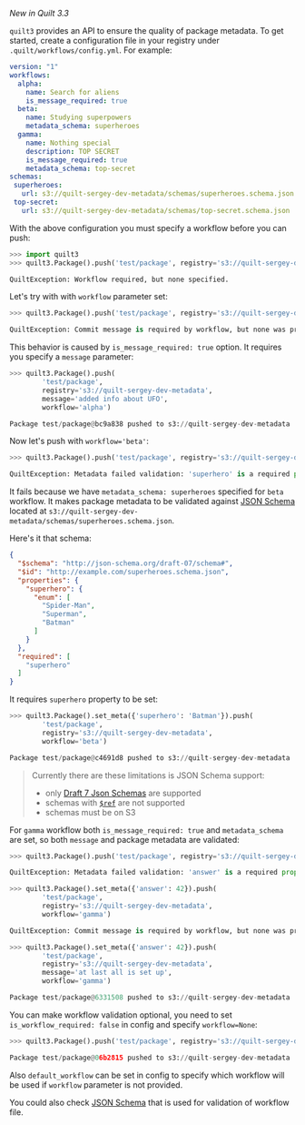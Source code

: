 *New in Quilt 3.3*

`quilt3` provides an API to ensure the quality of package metadata. To get started, create a
configuration file in your registry under `.quilt/workflows/config.yml`. For example:

```yaml
version: "1"
workflows:
  alpha:
    name: Search for aliens
    is_message_required: true
  beta:
    name: Studying superpowers
    metadata_schema: superheroes
  gamma:
    name: Nothing special
    description: TOP SECRET
    is_message_required: true
    metadata_schema: top-secret
schemas:
 superheroes:
   url: s3://quilt-sergey-dev-metadata/schemas/superheroes.schema.json
 top-secret:
   url: s3://quilt-sergey-dev-metadata/schemas/top-secret.schema.json
```

With the above configuration you must specify a workflow before you can push:

```python
>>> import quilt3
>>> quilt3.Package().push('test/package', registry='s3://quilt-sergey-dev-metadata')

QuiltException: Workflow required, but none specified.
```


Let's try with with `workflow` parameter set:

```python
>>> quilt3.Package().push('test/package', registry='s3://quilt-sergey-dev-metadata', workflow='alpha')

QuiltException: Commit message is required by workflow, but none was provided.
```

This behavior is caused by `is_message_required: true` option. It requires you specify a `message` parameter:
```python
>>> quilt3.Package().push(
        'test/package',
        registry='s3://quilt-sergey-dev-metadata',
        message='added info about UFO',
        workflow='alpha')

Package test/package@bc9a838 pushed to s3://quilt-sergey-dev-metadata
```

Now let's push with `workflow='beta'`:

```python
>>> quilt3.Package().push('test/package', registry='s3://quilt-sergey-dev-metadata', workflow='beta')

QuiltException: Metadata failed validation: 'superhero' is a required property.
```

It fails because we have `metadata_schema: superheroes` specified for `beta` workflow. It makes package
metadata to be validated against [JSON Schema](https://json-schema.org/) located at
`s3://quilt-sergey-dev-metadata/schemas/superheroes.schema.json`.

Here's it that schema:
```json
{
  "$schema": "http://json-schema.org/draft-07/schema#",
  "$id": "http://example.com/superheroes.schema.json",
  "properties": {
    "superhero": {
      "enum": [
        "Spider-Man",
        "Superman",
        "Batman"
      ]
    }
  },
  "required": [
    "superhero"
  ]
}
```

It requires `superhero` property to be set:

```python
>>> quilt3.Package().set_meta({'superhero': 'Batman'}).push(
        'test/package',
        registry='s3://quilt-sergey-dev-metadata',
        workflow='beta')

Package test/package@c4691d8 pushed to s3://quilt-sergey-dev-metadata
```

> Currently there are these limitations is JSON Schema support:
> * only [Draft 7 Json Schemas](https://json-schema.org/specification-links.html#draft-7) are supported
> * schemas with [`$ref`](https://json-schema.org/draft-07/json-schema-core.html#rfc.section.8.3) are not supported
> * schemas must be on S3

For `gamma` workflow both `is_message_required: true` and `metadata_schema` are set, so both `message`
and package metadata are validated:

```python
>>> quilt3.Package().push('test/package', registry='s3://quilt-sergey-dev-metadata', workflow='gamma')

QuiltException: Metadata failed validation: 'answer' is a required property.

>>> quilt3.Package().set_meta({'answer': 42}).push(
        'test/package',
        registry='s3://quilt-sergey-dev-metadata',
        workflow='gamma')

QuiltException: Commit message is required by workflow, but none was provided.

>>> quilt3.Package().set_meta({'answer': 42}).push(
        'test/package',
        registry='s3://quilt-sergey-dev-metadata',
        message='at last all is set up',
        workflow='gamma')

Package test/package@6331508 pushed to s3://quilt-sergey-dev-metadata
```

You can make workflow validation optional, you need to set `is_workflow_required: false` in config and
specify `workflow=None`:

```python
>>> quilt3.Package().push('test/package', registry='s3://quilt-sergey-dev-metadata', workflow=None)

Package test/package@06b2815 pushed to s3://quilt-sergey-dev-metadata
```

Also `default_workflow` can be set in config to specify which workflow will be used
if `workflow` parameter is not provided.

You could also check
[JSON Schema](https://github.com/quiltdata/quilt/blob/master/api/python/quilt3/workflows/config-1.schema.json)
that is used for validation of workflow file.
